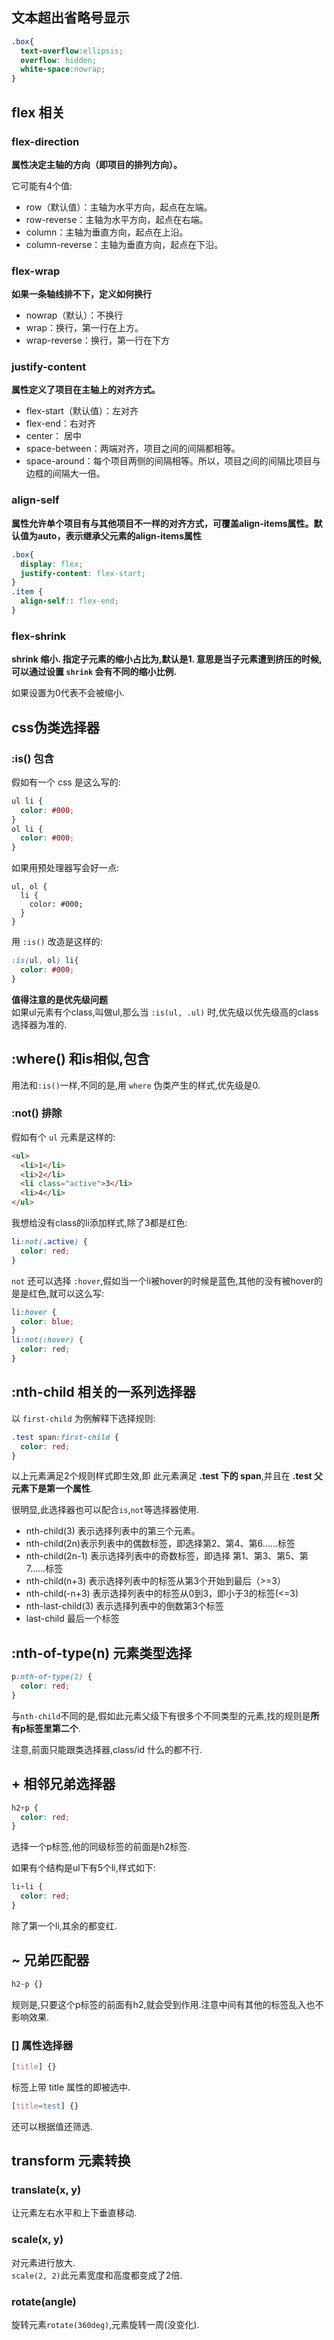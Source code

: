## 文本超出省略号显示
```css
.box{
  text-overflow:ellipsis;
  overflow: hidden;
  white-space:nowrap;
}
```
## flex 相关

### flex-direction

**属性决定主轴的方向（即项目的排列方向）。**

它可能有4个值:

* row（默认值）：主轴为水平方向，起点在左端。
* row-reverse：主轴为水平方向，起点在右端。
* column：主轴为垂直方向，起点在上沿。
* column-reverse：主轴为垂直方向，起点在下沿。

### flex-wrap

**如果一条轴线排不下，定义如何换行**

* nowrap（默认）：不换行
* wrap：换行，第一行在上方。
* wrap-reverse：换行，第一行在下方

### justify-content

**属性定义了项目在主轴上的对齐方式。**

* flex-start（默认值）：左对齐
* flex-end：右对齐
* center： 居中
* space-between：两端对齐，项目之间的间隔都相等。
* space-around：每个项目两侧的间隔相等。所以，项目之间的间隔比项目与边框的间隔大一倍。

### align-self

**属性允许单个项目有与其他项目不一样的对齐方式，可覆盖align-items属性。默认值为auto，表示继承父元素的align-items属性**

```css
.box{
  display: flex;
  justify-content: flex-start;
}
.item {
  align-self:: flex-end;
}
```

### flex-shrink

**shrink 缩小. 指定子元素的缩小占比为,默认是1. 意思是当子元素遭到挤压的时候,可以通过设置 `shrink` 会有不同的缩小比例.**

如果设置为0代表不会被缩小.

## css伪类选择器

### :is() 包含
假如有一个 css 是这么写的:
```css
ul li {
  color: #000;
}
ol li {
  color: #000;
}
```
如果用预处理器写会好一点:
```less
ul, ol {
  li {
    color: #000;
  }
}
```
用 `:is()` 改造是这样的:
```css
:is(ul, ol) li{
  color: #000;
}
```
**值得注意的是优先级问题**  
如果ul元素有个class,叫做ul,那么当 `:is(ul, .ul)` 时,优先级以优先级高的class选择器为准的.

## :where() 和is相似,包含
用法和`:is()`一样,不同的是,用 `where` 伪类产生的样式,优先级是0.

### :not() 排除
假如有个 `ul` 元素是这样的:
```html
<ul>
  <li>1</li>
  <li>2</li>
  <li class="active">3</li>
  <li>4</li>
</ul>
```
我想给没有class的li添加样式,除了3都是红色:
```css
li:not(.active) {
  color: red;
}
```
`not` 还可以选择 `:hover`,假如当一个li被hover的时候是蓝色,其他的没有被hover的是是红色,就可以这么写:
```css
li:hover {
  color: blue;
}
li:not(:hover) {
  color: red;
}
```

## :nth-child 相关的一系列选择器
以 `first-child` 为例解释下选择规则:
```css
.test span:first-child {
  color: red;
}
```
以上元素满足2个规则样式即生效,即 此元素满足 **.test 下的 span**,并且在 **.test 父元素下是第一个属性**.

很明显,此选择器也可以配合`is`,`not`等选择器使用.

* nth-child(3) 表示选择列表中的第三个元素。
* nth-child(2n)表示列表中的偶数标签，即选择第2、第4、第6……标签
* nth-child(2n-1) 表示选择列表中的奇数标签，即选择 第1、第3、第5、第7……标签
* nth-child(n+3) 表示选择列表中的标签从第3个开始到最后（>=3）
* nth-child(-n+3) 表示选择列表中的标签从0到3，即小于3的标签(<=3)
* nth-last-child(3) 表示选择列表中的倒数第3个标签
* last-child 最后一个标签

## :nth-of-type(n) 元素类型选择
```css
p:nth-of-type(2) {
  color: red;
}
```
与`nth-child`不同的是,假如此元素父级下有很多个不同类型的元素,找的规则是**所有p标签里第二个**.

注意,前面只能跟类选择器,class/id 什么的都不行.

## + 相邻兄弟选择器
```css
h2+p {
  color: red;
}
```
选择一个p标签,他的同级标签的前面是h2标签.

如果有个结构是ul下有5个li,样式如下:
```css
li+li {
  color: red;
}
```
除了第一个li,其余的都变红.

## ~ 兄弟匹配器
```css
h2~p {}
```
规则是,只要这个p标签的前面有h2,就会受到作用.注意中间有其他的标签乱入也不影响效果.

### [] 属性选择器
```css
[title] {}
```
标签上带 title 属性的即被选中.
```css
[title=test] {}
```
还可以根据值还筛选.

## transform 元素转换

### translate(x, y)
让元素左右水平和上下垂直移动.

### scale(x, y)
对元素进行放大.  
`scale(2, 2)`此元素宽度和高度都变成了2倍.

### rotate(angle)
旋转元素`rotate(360deg)`,元素旋转一周(没变化).